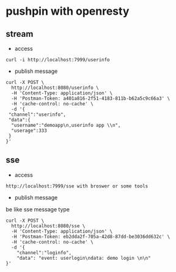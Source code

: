 # pushpin with openresty

## stream

* access

```code
curl -i http://localhost:7999/userinfo

```

* publish message

```code
curl -X POST \
  http://localhost:8080/userinfo \
  -H 'Content-Type: application/json' \
  -H 'Postman-Token: a401a816-2f51-4183-811b-b62a5c9c66a3' \
  -H 'cache-control: no-cache' \
  -d '{
 "channel":"userinfo",
 "data":{
  "username":"demoapp\n,userinfo app \\n",
  "userage":333
 }
}'
```

## sse

* access

```code
http://localhost:7999/sse with broswer or some tools
```

* publish message

be like sse message type

```code
curl -X POST \
  http://localhost:8080/sse \
  -H 'Content-Type: application/json' \
  -H 'Postman-Token: eb2dda2f-705a-42d8-87dd-be3036dd632c' \
  -H 'cache-control: no-cache' \
  -d '{
	"channel":"loginfo",
	"data": "event: userlogin\ndata: demo login \n\n"
}'
```